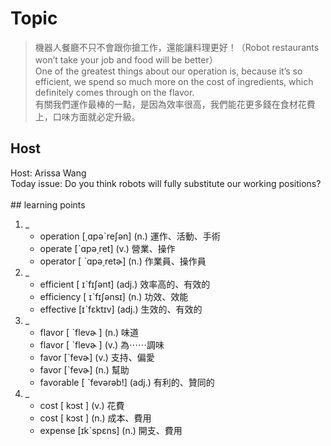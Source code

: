 # Topic

> 機器人餐廳不只不會跟你搶工作，還能讓料理更好！（Robot restaurants won’t take your job and food will be better） <br>
> One of the greatest things about our operation is, because it’s so efficient, we spend so much more on the cost of ingredients, which definitely comes through on the flavor. <br>
> 有關我們運作最棒的一點，是因為效率很高，我們能花更多錢在食材花費上，口味方面就必定升級。 <br>

## Host
Host: Arissa Wang
<br>Today issue: Do you think robots will fully substitute our working positions?
<br><br>## learning points
1. _
	* operation  [͵ɑpəˋreʃən]  (n.)  運作、活動、手術
	* operate  [ˋɑpə͵ret]  (v.)  營業、操作
	* operator  [ ˋɑpə͵retɚ]  (n.)  作業員、操作員
2. _
	* efficient  [ ɪˋfɪʃənt]  (adj.)  效率高的、有效的
	* efficiency  [ ɪˋfɪʃənsɪ]  (n.)  功效、效能
	* effective  [ɪˋfɛktɪv]  (adj.)  生效的、有效的
3. _
	* flavor  [ ˋflevɚ ]  (n.)  味道
	* flavor  [ ˋflevɚ ]  (v.)  為⋯⋯調味
	* favor  [ˋfevɚ]  (v.)  支持、偏愛
	* favor  [ˋfevɚ]  (n.)  幫助
	* favorable  [ ˋfevərəb!]  (adj.)  有利的、贊同的
4. _
	* cost  [ kɔst ]  (v.)  花費
	* cost  [ kɔst ]  (n.)  成本、費用
	* expense  [ɪkˋspɛns]  (n.)  開支、費用
